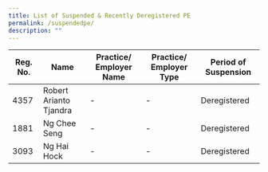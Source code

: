 ```yaml
---
title: List of Suspended & Recently Deregistered PE
permalink: /suspendedpe/
description: ""
---
```

| Reg. No. | Name | Practice/ Employer Name | Practice/ Employer Type | Period of Suspension |
| -------- | -------- | -------- | -------- | -------- |
|4357|Robert Arianto Tjandra|-|-|Deregistered|
|1881|Ng Chee Seng|-|-|Deregistered|
|3093|Ng Hai Hock|-|-|Deregistered|